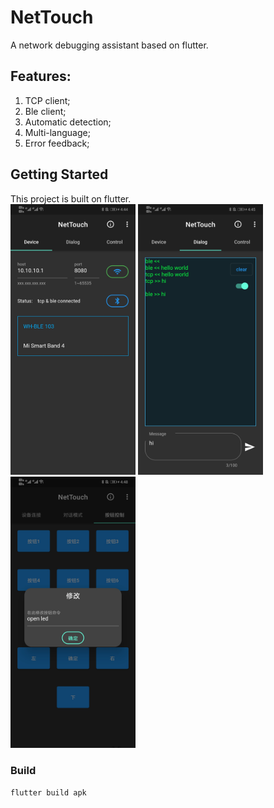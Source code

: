 # NetTouch
A network debugging assistant based on flutter.

## Features:
1. TCP client;
2. Ble client;
3. Automatic detection;
4. Multi-language;
5. Error feedback;

## Getting Started
This project is built on flutter.  
<img src="assets/screenshot/Screenshot_20210826_164456.jpg" alt="screenshot" width="200">
<img src="assets/screenshot/Screenshot_20210826_164501.jpg" alt="screenshot" width="200">
<img src="assets/screenshot/Screenshot_20210826_164821.jpg" alt="screenshot" width="200">

### Build
```
flutter build apk
```

